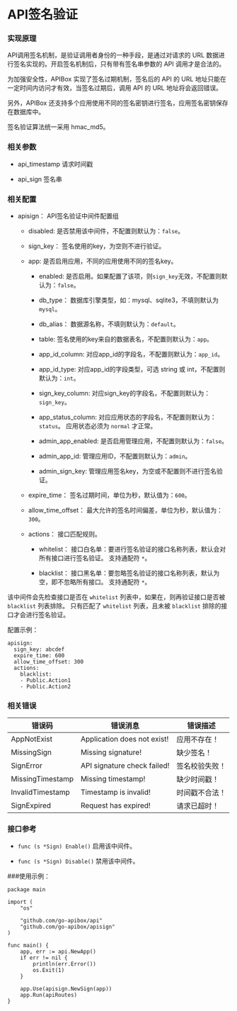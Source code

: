 API签名验证
============

### 实现原理

API调用签名机制，是验证调用者身份的一种手段，是通过对请求的 URL 数据进行签名实现的。开启签名机制后，只有带有签名串参数的 API 调用才是合法的。

为加强安全性，APIBox 实现了签名过期机制，签名后的 API 的 URL 地址只能在一定时间内访问才有效，当签名过期后，调用 API 的 URL 地址将会返回错误。

另外，APIBox 还支持多个应用使用不同的签名密钥进行签名，应用签名密钥保存在数据库中。

签名验证算法统一采用 hmac_md5。

### 相关参数

 - api_timestamp
   请求时间戳

 - api_sign
   签名串

### 相关配置

- apisign：
    API签名验证中间件配置组

    - disabled:
      是否禁用该中间件，不配置则默认为：`false`。

    - sign_key：
	  签名使用的key，为空则不进行验证。

    - app:
      是否启用应用，不同的应用使用不同的签名key。

        - enabled:
          是否启用。如果配置了该项，则`sign_key`无效，不配置则默认为：`false`。

        - db_type：
          数据库引擎类型，如：mysql、sqlite3，不填则默认为 `mysql`。

        - db_alias：
          数据源名称，不填则默认为：`default`。

        - table:
          签名使用的key来自的数据表名，不配置则默认为：`app`。

        - app_id_column:
          对应app_id的字段名，不配置则默认为：`app_id`。

        - app_id_type:
          对应app_id的字段类型，可选 string 或 int，不配置则默认为：`int`。

        - sign_key_column:
          对应sign_key的字段名，不配置则默认为：`sign_key`。

        - app_status_column:
          对应应用状态的字段名，不配置则默认为：`status`。
          应用状态必须为 `normal` 才正常。

        - admin_app_enabled:
          是否启用管理应用，不配置则默认为：`false`。

        - admin_app_id:
          管理应用ID，不配置则默认为：`admin`。

        - admin_sign_key:
          管理应用签名key，为空或不配置则不进行签名验证。

    - expire_time：
      签名过期时间，单位为秒，默认值为：`600`。
      
    - allow_time_offset：
      最大允许的签名时间偏差，单位为秒，默认值为：`300`。

    - actions：
      接口匹配规则。

      - whitelist：
        接口白名单：要进行签名验证的接口名称列表，默认会对所有接口进行签名验证。
        支持通配符 `*`。

      - blacklist：
        接口黑名单：要忽略签名验证的接口名称列表，默认为空，即不忽略所有接口。
        支持通配符 `*`。

该中间件会先检查接口是否在 `whitelist` 列表中，如果在，则再验证接口是否被  `blacklist` 列表排除。
只有匹配了 `whitelist` 列表，且未被 `blacklist` 排除的接口才会进行签名验证。
      
配置示例：

	apisign:
	  sign_key: abcdef
	  expire_time: 600
	  allow_time_offset: 300
	  actions:
	    blacklist:
        - Public.Action1
        - Public.Action2

### 相关错误

| 错误码                 | 错误消息                         | 错误描述         |
| --------------------- | ------------------------------- | --------------- |
| AppNotExist           | Application does not exist!     | 应用不存在！      |
| MissingSign           | Missing signature!              | 缺少签名！        |
| SignError             | API signature check failed!     | 签名校验失败！    |
| MissingTimestamp      | Missing timestamp!              | 缺少时间戳！      |
| InvalidTimestamp      | Timestamp is invalid!           | 时间戳不合法！    |
| SignExpired           | Request has expired!            | 请求已超时！      |

### 接口参考

- `func (s *Sign) Enable()`
  启用该中间件。

- `func (s *Sign) Disable()`
  禁用该中间件。

###使用示例：

	package main
	
	import (
		"os"
	
		"github.com/go-apibox/api"
		"github.com/go-apibox/apisign"
	)
	
	func main() {
		app, err := api.NewApp()
		if err != nil {
			println(err.Error())
			os.Exit(1)
		}
	
		app.Use(apisign.NewSign(app))
		app.Run(apiRoutes)
	}